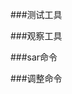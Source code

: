 ###测试工具<br>
[](https://github.com/qusthuang/qusthuang.github.io/blob/master/screenshots/linux_benchmarking_tools.png)

###观察工具<br>
[](https://github.com/qusthuang/qusthuang.github.io/blob/master/screenshots/linux_observability_tools.png)

###sar命令<br>
[](https://github.com/qusthuang/qusthuang.github.io/blob/master/screenshots/linux_observability_sar.png)

###调整命令<br>
[](https://github.com/qusthuang/qusthuang.github.io/blob/master/screenshots/linux_tuning_tools.png)
